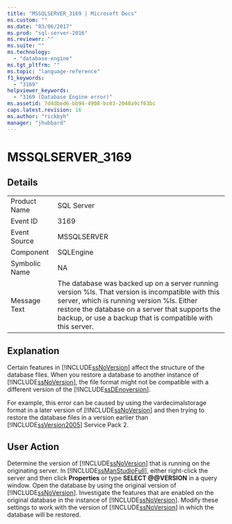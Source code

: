 ```yaml
---
title: "MSSQLSERVER_3169 | Microsoft Docs"
ms.custom: ""
ms.date: "03/06/2017"
ms.prod: "sql-server-2016"
ms.reviewer: ""
ms.suite: ""
ms.technology: 
  - "database-engine"
ms.tgt_pltfrm: ""
ms.topic: "language-reference"
f1_keywords: 
  - "3169"
helpviewer_keywords: 
  - "3169 (Database Engine error)"
ms.assetid: 7d4dbed6-bb94-4908-bc03-2040a9cf63bc
caps.latest.revision: 16
ms.author: "rickbyh"
manager: "jhubbard"
---
```

# MSSQLSERVER_3169
  
## Details  
  
|||  
|-|-|  
|Product Name|SQL Server|  
|Event ID|3169|  
|Event Source|MSSQLSERVER|  
|Component|SQLEngine|  
|Symbolic Name|NA|  
|Message Text|The database was backed up on a server running version %ls. That version is incompatible with this server, which is running version %ls. Either restore the database on a server that supports the backup, or use a backup that is compatible with this server.|  
  
## Explanation  
Certain features in [!INCLUDE[ssNoVersion](../a9notintoc/includes/ssnoversion-md.md)] affect the structure of the database files. When you restore a database to another instance of [!INCLUDE[ssNoVersion](../a9notintoc/includes/ssnoversion-md.md)], the file format might not be compatible with a different version of the [!INCLUDE[ssDEnoversion](../a9notintoc/includes/ssdenoversion-md.md)].  
  
For example, this error can be caused by using the vardecimalstorage format in a later version of [!INCLUDE[ssNoVersion](../a9notintoc/includes/ssnoversion-md.md)] and then trying to restore the database files in a version earlier than [!INCLUDE[ssVersion2005](../a9notintoc/includes/ssversion2005-md.md)] Service Pack 2.  
  
## User Action  
Determine the version of [!INCLUDE[ssNoVersion](../a9notintoc/includes/ssnoversion-md.md)] that is running on the originating server. In [!INCLUDE[ssManStudioFull](../a9notintoc/includes/ssmanstudiofull-md.md)], either right-click the server and then click **Properties** or type **SELECT @@VERSION** in a query window. Open the database by using the original version of [!INCLUDE[ssNoVersion](../a9notintoc/includes/ssnoversion-md.md)]. Investigate the features that are enabled on the original database in the instance of [!INCLUDE[ssNoVersion](../a9notintoc/includes/ssnoversion-md.md)]. Modify these settings to work with the version of [!INCLUDE[ssNoVersion](../a9notintoc/includes/ssnoversion-md.md)] in which the database will be restored.  
  
